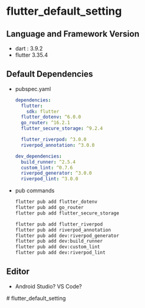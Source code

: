 # flutter_default_setting

<aside>

## Language and Framework Version

- dart : 3.9.2
- flutter 3.35.4
</aside>

<aside>

## Default Dependencies

- pubspec.yaml
    
    ```yaml
    dependencies:
      flutter:
        sdk: flutter
      flutter_dotenv: ^6.0.0
      go_router: ^16.2.1
      flutter_secure_storage: ^9.2.4
    
      flutter_riverpod: ^3.0.0
      riverpod_annotation: ^3.0.0
    
    dev_dependencies:
      build_runner: ^2.5.4
      custom_lint: ^0.7.6
      riverpod_generator: ^3.0.0
      riverpod_lint: ^3.0.0
    ```
    
- pub commands
    
    ```bash
    flutter pub add flutter_dotenv
    flutter pub add go_router
    flutter pub add flutter_secure_storage
    
    flutter pub add flutter_riverpod
    flutter pub add riverpod_annotation
    flutter pub add dev:riverpod_generator
    flutter pub add dev:build_runner
    flutter pub add dev:custom_lint
    flutter pub add dev:riverpod_lint
    ```
    
</aside>

<aside>

## Editor

- Android Studio? VS Code?
</aside>
#   f l u t t e r _ d e f a u l t _ s e t t i n g  
 